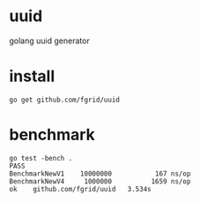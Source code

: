 # uuid
golang uuid generator

# install
  ```
  go get github.com/fgrid/uuid
  ```

# benchmark
 
  ```
  go test -bench .
  PASS
  BenchmarkNewV1	10000000	       167 ns/op
  BenchmarkNewV4	 1000000	      1659 ns/op
  ok  	github.com/fgrid/uuid	3.534s
  ```
